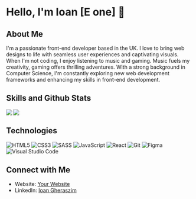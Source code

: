 # Hello, I'm Ioan [E one] 👋

## About Me

I'm a passionate front-end developer based in the UK. I love to bring web designs to life with seamless user experiences and captivating visuals. When I'm not coding, I enjoy listening to music and gaming. Music fuels my creativity, gaming offers thrilling adventures. With a strong background in Computer Science, I'm constantly exploring new web development frameworks and enhancing my skills in front-end development.

## Skills and Github Stats
<img align="left" src="https://github-readme-stats.vercel.app/api/top-langs/?username=ioangheraszim&hide=php&layout=compact" />
<img src="https://github-readme-stats.vercel.app/api?username=ioangheraszim&show_icons=true&theme=radical" />

## Technologies

![HTML5](https://img.shields.io/badge/html5-%23E34F26.svg?style=for-the-badge&logo=html5&logoColor=white)
![CSS3](https://img.shields.io/badge/css3-%231572B6.svg?style=for-the-badge&logo=css3&logoColor=white)
![SASS](https://img.shields.io/badge/SASS-hotpink.svg?style=for-the-badge&logo=SASS&logoColor=white)
![JavaScript](https://img.shields.io/badge/javascript-%23323330.svg?style=for-the-badge&logo=javascript&logoColor=%23F7DF1E)
![React](https://img.shields.io/badge/react-%2320232a.svg?style=for-the-badge&logo=react&logoColor=%2361DAFB)
![Git](https://img.shields.io/badge/git-%23F05033.svg?style=for-the-badge&logo=git&logoColor=white)
![Figma](https://img.shields.io/badge/figma-%23F24E1E.svg?style=for-the-badge&logo=figma&logoColor=white)
![Visual Studio Code](https://img.shields.io/badge/Visual%20Studio%20Code-0078d7.svg?style=for-the-badge&logo=visual-studio-code&logoColor=white)




## Connect with Me

- Website: [Your Website](https://ioangheraszim.github.io/portofolio/)
- LinkedIn: [Ioan Gheraszim](https://www.linkedin.com/in/ioan-gheraszim)

